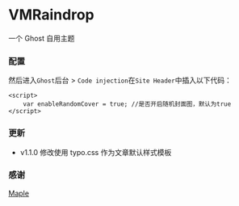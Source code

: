 VMRaindrop
========

一个 Ghost 自用主题


### 配置
然后进入`Ghost`后台 > `Code injection`在`Site Header`中插入以下代码：
```
<script>
    var enableRandomCover = true; //是否开启随机封面图，默认为true
</script>
```

### 更新

- v1.1.0 修改使用 typo.css 作为文章默认样式模板

### 感谢

[Maple](https://github.com/kingmj/maple/)

